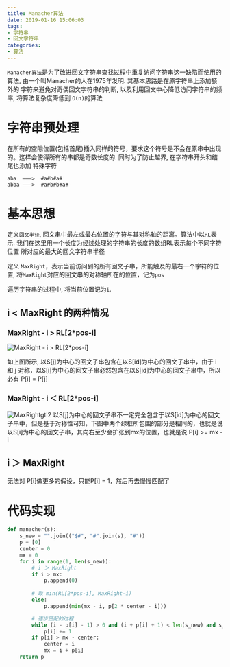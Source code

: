 ```yaml
---
title: Manacher算法
date: 2019-01-16 15:06:03
tags:
- 字符串
- 回文字符串
categories:
- 算法
---
```


`Manacher算法`是为了改进回文字符串查找过程中重复访问字符串这一缺陷而使用的算法, 由一个叫Manacher的人在1975年发明. 其基本思路是在原字符串上添加额外的
字符来避免对奇偶回文字符串的判断, 以及利用回文中心降低访问字符串的频率, 将算法复杂度降低到 `O(n)`的算法

# 字符串预处理
在所有的空隙位置(包括首尾)插入同样的符号，要求这个符号是不会在原串中出现的。这样会使得所有的串都是奇数长度的. 同时为了防止越界, 在字符串开头和结尾也添加
特殊字符
```
aba  ———>  #a#b#a#
abba ———>  #a#b#b#a#
```

# 基本思想
定义`回文半径`, 回文串中最左或最右位置的字符与其对称轴的距离。算法中以`RL`表示. 我们在这里用一个长度为经过处理的字符串的长度的数组RL表示每个不同字符位置
所对应的最大的回文字符串半径

定义 `MaxRight`，表示当前访问到的所有回文子串，所能触及的最右一个字符的位置, 将`MaxRight`对应的回文串的对称轴所在的位置，记为`pos`

遍历字符串的过程中, 将当前位置记为`i`. 

## i < MaxRight 的两种情况
### MaxRight - i > RL[2*pos-i]

![MaxRight - i > RL[2*pos-i]](http://supcoder.net/MaxRightgti1.png)

如上图所示, 以S[j]为中心的回文子串包含在以S[id]为中心的回文子串中，由于 i 和 j 对称，以S[i]为中心的回文子串必然包含在以S[id]为中心的回文子串中，所以必有 P[i] = P[j]

### MaxRight - i ＜ RL[2*pos-i]
![MaxRightgti2](http://supcoder.net/MaxRightgti2.png)
以S[j]为中心的回文子串不一定完全包含于以S[id]为中心的回文子串中，但是基于对称性可知，下图中两个绿框所包围的部分是相同的，也就是说以S[i]为中心的回文子串，其向右至少会扩张到mx的位置，也就是说 P[i] >= mx - i

## i ＞ MaxRight
无法对 P[i]做更多的假设，只能P[i] = 1，然后再去慢慢匹配了

# 代码实现
```py
def manacher(s):
    s_new = "".join(("$#", "#".join(s), "#"))
    p = [0]
    center = 0
    mx = 0
    for i in range(1, len(s_new)):
        # i ＞ MaxRight
        if i > mx:
            p.append(0)
        
        # 取 min(RL[2*pos-i], MaxRight-i)
        else:
            p.append(min(mx - i, p[2 * center - i]))

        # 逐步匹配的过程    
        while (i - p[i] - 1) > 0 and (i + p[i] + 1) < len(s_new) and s_new[i - p[i] - 1] == s_new[i + p[i] + 1]:
            p[i] += 1
        if p[i] > mx - center:
            center = i
            mx = i + p[i]
    return p


```